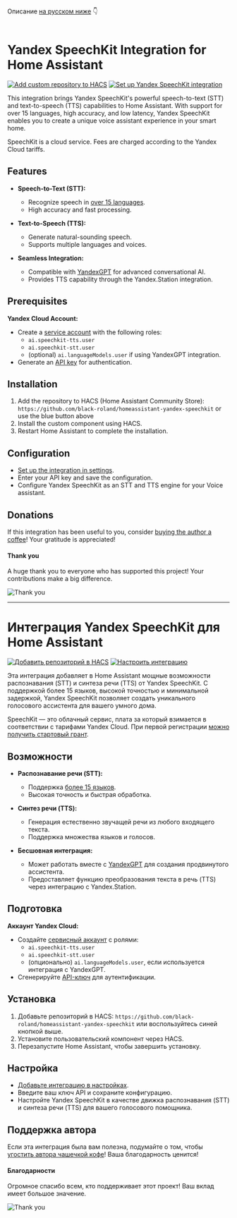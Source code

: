 Описание [на русском ниже](#интеграция-yandex-speechkit-для-home-assistant) 👇
<br>
<br>

# Yandex SpeechKit Integration for Home Assistant

[![Add custom repository to HACS](https://my.home-assistant.io/badges/hacs_repository.svg)](https://my.home-assistant.io/redirect/hacs_repository/?owner=black-roland&repository=homeassistant-yandex-speechkit&category=integration) [![Set up Yandex SpeechKit integration](https://my.home-assistant.io/badges/config_flow_start.svg)](https://my.home-assistant.io/redirect/config_flow_start/?domain=yandex_speechkit)

This integration brings Yandex SpeechKit's powerful speech-to-text (STT) and text-to-speech (TTS) capabilities to Home Assistant. With support for over 15 languages, high accuracy, and low latency, Yandex SpeechKit enables you to create a unique voice assistant experience in your smart home.

SpeechKit is a cloud service. Fees are charged according to the Yandex Cloud tariffs.

## Features

- **Speech-to-Text (STT):**
  - Recognize speech in [over 15 languages](https://yandex.cloud/en-ru/docs/speechkit/stt/models).
  - High accuracy and fast processing.

- **Text-to-Speech (TTS):**
  - Generate natural-sounding speech.
  - Supports multiple languages and voices.

- **Seamless Integration:**
  - Compatible with [YandexGPT](https://github.com/black-roland/homeassistant-yandexgpt) for advanced conversational AI.
  - Provides TTS capability through the Yandex.Station integration.

## Prerequisites

**Yandex Cloud Account:**

- Create a [service account](https://yandex.cloud/en/docs/iam/concepts/users/service-accounts) with the following roles:
  - `ai.speechkit-tts.user`
  - `ai.speechkit-stt.user`
  - (optional) `ai.languageModels.user` if using YandexGPT integration.
- Generate an [API key](https://yandex.cloud/en/docs/iam/concepts/authorization/api-key) for authentication.

## Installation

1. Add the repository to HACS (Home Assistant Community Store): `https://github.com/black-roland/homeassistant-yandex-speechkit` or use the blue button above
2. Install the custom component using HACS.
3. Restart Home Assistant to complete the installation.

## Configuration

- [Set up the integration in settings](https://my.home-assistant.io/redirect/config_flow_start/?domain=yandex_speechkit).
- Enter your API key and save the configuration.
- Configure Yandex SpeechKit as an STT and TTS engine for your Voice assistant.

## Donations

If this integration has been useful to you, consider [buying the author a coffee](https://www.donationalerts.com/r/mansmarthome)! Your gratitude is appreciated!

#### Thank you

A huge thank you to everyone who has supported this project! Your contributions make a big difference.

![Thank you](https://github.com/user-attachments/assets/d00d2ad7-6dec-4449-bd0f-0c0a270490fa)

---

# Интеграция Yandex SpeechKit для Home Assistant

[![Добавить репозиторий в HACS](https://my.home-assistant.io/badges/hacs_repository.svg)](https://my.home-assistant.io/redirect/hacs_repository/?owner=black-roland&repository=homeassistant-yandex-speechkit&category=integration) [![Настроить интеграцию](https://my.home-assistant.io/badges/config_flow_start.svg)](https://my.home-assistant.io/redirect/config_flow_start/?domain=yandex_speechkit)

Эта интеграция добавляет в Home Assistant мощные возможности распознавания (STT) и синтеза речи (TTS) от Yandex SpeechKit. С поддержкой более 15 языков, высокой точностью и минимальной задержкой, Yandex SpeechKit позволяет создать уникального голосового ассистента для вашего умного дома.

SpeechKit — это облачный сервис, плата за который взимается в соответствии с тарифами Yandex Cloud. При первой регистрации [можно получить стартовый грант](https://yandex.cloud/ru/docs/getting-started/usage-grant).

## Возможности

- **Распознавание речи (STT):**
  - Поддержка [более 15 языков](https://yandex.cloud/ru/docs/speechkit/stt/models).
  - Высокая точность и быстрая обработка.

- **Синтез речи (TTS):**
  - Генерация естественно звучащей речи из любого входящего текста.
  - Поддержка множества языков и голосов.

- **Бесшовная интеграция:**
  - Может работать вместе с [YandexGPT](https://github.com/black-roland/homeassistant-yandexgpt) для создания продвинутого ассистента.
  - Предоставляет функцию преобразования текста в речь (TTS) через интеграцию с Yandex.Station.

## Подготовка

**Аккаунт Yandex Cloud:**

- Создайте [сервисный аккаунт](https://yandex.cloud/ru/docs/iam/concepts/users/service-accounts) с ролями:
  - `ai.speechkit-tts.user`
  - `ai.speechkit-stt.user`
  - (опционально) `ai.languageModels.user`, если используется интеграция с YandexGPT.
- Сгенерируйте [API-ключ](https://yandex.cloud/ru/docs/iam/concepts/authorization/api-key) для аутентификации.

## Установка

1. Добавьте репозиторий в HACS: `https://github.com/black-roland/homeassistant-yandex-speechkit` или воспользуйтесь синей кнопкой выше.
2. Установите пользовательский компонент через HACS.
3. Перезапустите Home Assistant, чтобы завершить установку.

## Настройка

- [Добавьте интеграцию в настройках](https://my.home-assistant.io/redirect/config_flow_start/?domain=yandex_speechkit).
- Введите ваш ключ API и сохраните конфигурацию.
- Настройте Yandex SpeechKit в качестве движка распознавания (STT) и синтеза речи (TTS) для вашего голосового помощника.

## Поддержка автора

Если эта интеграция была вам полезна, подумайте о том, чтобы [угостить автора чашечкой кофе](https://mansmarthome.info/donate/#donationalerts)! Ваша благодарность ценится!

#### Благодарности

Огромное спасибо всем, кто поддерживает этот проект! Ваш вклад имеет большое значение.

![Thank you](https://github.com/user-attachments/assets/d00d2ad7-6dec-4449-bd0f-0c0a270490fa)


